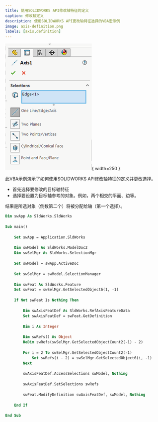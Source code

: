 ```yaml
---
title: 使用SOLIDWORKS API修改轴特征的定义
caption: 修改轴定义
description: 使用SOLIDWORKS API更改轴特征选择的VBA宏示例
image: axis-definition.png
labels: [axis,definition]
---
```

![轴特征管理器页面](axis-definition.png){ width=250 }

此VBA示例演示了如何使用SOLIDWORKS API修改轴特征的定义并更改选择。

* 首先选择要修改的目标轴特征
* 选择要设置为目标轴参考的对象。例如，两个相交的平面、边等。

结果是所选对象（倒数第二个）将被分配给轴（第一个选择）。

~~~ vb
Dim swApp As SldWorks.SldWorks

Sub main()

    Set swApp = Application.SldWorks
    
    Dim swModel As SldWorks.ModelDoc2
    Dim swSelMgr As SldWorks.SelectionMgr

    Set swModel = swApp.ActiveDoc
    
    Set swSelMgr = swModel.SelectionManager
    
    Dim swFeat As SldWorks.Feature
    Set swFeat = swSelMgr.GetSelectedObject6(1, -1)
    
    If Not swFeat Is Nothing Then
    
        Dim swAxisFeatDef As SldWorks.RefAxisFeatureData
        Set swAxisFeatDef = swFeat.GetDefinition
        
        Dim i As Integer
        
        Dim swRefs() As Object
        ReDim swRefs(swSelMgr.GetSelectedObjectCount2(-1) - 2)
        
        For i = 2 To swSelMgr.GetSelectedObjectCount2(-1)
            Set swRefs(i - 2) = swSelMgr.GetSelectedObject6(i, -1)
        Next
        
        swAxisFeatDef.AccessSelections swModel, Nothing
        
        swAxisFeatDef.SetSelections swRefs
        
        swFeat.ModifyDefinition swAxisFeatDef, swModel, Nothing
        
    End If
    
End Sub
~~~